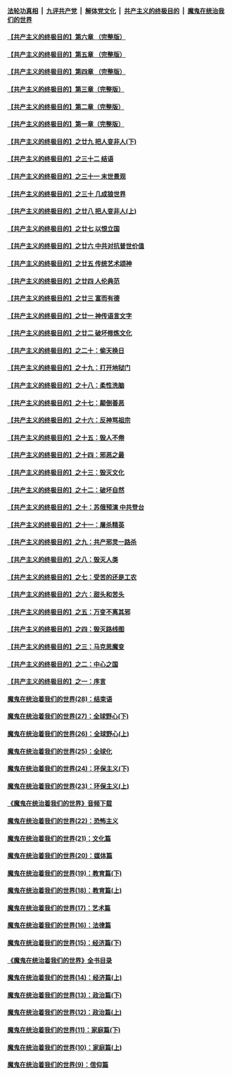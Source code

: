 ####  [法轮功真相](../../../../basic/blob/master/README.md?t=06031301) &nbsp;|&nbsp; [九评共产党](../../../../9ping.md/blob/master/README.md?t=06031301) &nbsp;|&nbsp; [解体党文化](../../../../jtdwh.md/blob/master/README.md?t=06031301)  &nbsp;|&nbsp; [共产主义的终极目的](../../../../gczydzjmd.md/blob/master/README.md?t=06031301) &nbsp;|&nbsp; [魔鬼在统治我们的世界](../../../../mgztzwmdsj.md/blob/master/README.md?t=06031301) 

#### [【共产主义的终极目的】第六章 （完整版）](../pages/nsc422/n11428913.md?t=06031301) 

#### [【共产主义的终极目的】第五章 （完整版）](../pages/nsc422/n11428912.md?t=06031301) 

#### [【共产主义的终极目的】第四章 （完整版）](../pages/nsc422/n11428907.md?t=06031301) 

#### [【共产主义的终极目的】第三章（完整版）](../pages/nsc422/n11428848.md?t=06031301) 

#### [【共产主义的终极目的】第二章（完整版）](../pages/nsc422/n11428831.md?t=06031301) 

#### [【共产主义的终极目的】第一章（完整版）](../pages/nsc422/n11417651.md?t=06031301) 

#### [【共产主义的终极目的】之廿九 把人变非人(下)](../pages/nsc422/n11344140.md?t=06031301) 

#### [【共产主义的终极目的】之三十二 结语](../pages/nsc422/n11360535.md?t=06031301) 

#### [【共产主义的终极目的】之三十一 末世景观](../pages/nsc422/n11351129.md?t=06031301) 

#### [【共产主义的终极目的】之三十 几成狼世界](../pages/nsc422/n11348280.md?t=06031301) 

#### [【共产主义的终极目的】之廿八 把人变非人(上)](../pages/nsc422/n11340492.md?t=06031301) 

#### [【共产主义的终极目的】之廿七 以恨立国](../pages/nsc422/n11336944.md?t=06031301) 

#### [【共产主义的终极目的】之廿六 中共对抗普世价值](../pages/nsc422/n11324785.md?t=06031301) 

#### [【共产主义的终极目的】之廿五 传统艺术颂神](../pages/nsc422/n11296396.md?t=06031301) 

#### [【共产主义的终极目的】之廿四 人伦典范](../pages/nsc422/n11296397.md?t=06031301) 

#### [【共产主义的终极目的】之廿三 富而有德](../pages/nsc422/n11283598.md?t=06031301) 

#### [【共产主义的终极目的】之廿一 神传语言文字](../pages/nsc422/n11263265.md?t=06031301) 

#### [【共产主义的终极目的】之廿二 破坏修炼文化](../pages/nsc422/n11245728.md?t=06031301) 

#### [【共产主义的终极目的】之二十：偷天换日](../pages/nsc422/n11238846.md?t=06031301) 

#### [【共产主义的终极目的】之十九：打开地狱门](../pages/nsc422/n11206376.md?t=06031301) 

#### [【共产主义的终极目的】之十八：柔性洗脑](../pages/nsc422/n11199994.md?t=06031301) 

#### [【共产主义的终极目的】之十七：颠倒善恶](../pages/nsc422/n11179782.md?t=06031301) 

#### [【共产主义的终极目的】之十六：反神骂祖宗](../pages/nsc422/n11166798.md?t=06031301) 

#### [【共产主义的终极目的】之十五：毁人不倦](../pages/nsc422/n11166792.md?t=06031301) 

#### [【共产主义的终极目的】之十四：邪恶之最](../pages/nsc422/n11150249.md?t=06031301) 

#### [【共产主义的终极目的】之十三：毁灭文化](../pages/nsc422/n11135227.md?t=06031301) 

#### [【共产主义的终极目的】之十二：破坏自然](../pages/nsc422/n11135214.md?t=06031301) 

#### [【共产主义的终极目的】之十：苏俄预演 中共登台](../pages/nsc422/n11118424.md?t=06031301) 

#### [【共产主义的终极目的】之十一：屠杀精英](../pages/nsc422/n11118442.md?t=06031301) 

#### [【共产主义的终极目的】之九：共产邪灵一路杀](../pages/nsc422/n11114139.md?t=06031301) 

#### [【共产主义的终极目的】之八：毁灭人类](../pages/nsc422/n11108503.md?t=06031301) 

#### [【共产主义的终极目的】之七：受苦的还是工农](../pages/nsc422/n11101809.md?t=06031301) 

#### [【共产主义的终极目的】之六：甜头和苦头](../pages/nsc422/n11096971.md?t=06031301) 

#### [【共产主义的终极目的】之五：万变不离其邪](../pages/nsc422/n11091285.md?t=06031301) 

#### [【共产主义的终极目的】之四：毁灭路线图](../pages/nsc422/n11086284.md?t=06031301) 

#### [【共产主义的终极目的】之三：马克思魔变](../pages/nsc422/n11061941.md?t=06031301) 

#### [【共产主义的终极目的】之二：中心之国](../pages/nsc422/n11047728.md?t=06031301) 

#### [【共产主义的终极目的】之一：序言](../pages/nsc422/n11086077.md?t=06031301) 

#### [魔鬼在统治着我们的世界(28)：结束语](../pages/nsc422/n10936246.md?t=06031301) 

#### [魔鬼在统治着我们的世界(27)：全球野心(下)](../pages/nsc422/n10928319.md?t=06031301) 

#### [魔鬼在统治着我们的世界(26)：全球野心(上)](../pages/nsc422/n10900318.md?t=06031301) 

#### [魔鬼在统治着我们的世界(25)：全球化](../pages/nsc422/n10788205.md?t=06031301) 

#### [魔鬼在统治着我们的世界(24)：环保主义(下)](../pages/nsc422/n10695307.md?t=06031301) 

#### [魔鬼在统治着我们的世界(23)：环保主义(上)](../pages/nsc422/n10688613.md?t=06031301) 

#### [《魔鬼在统治着我们的世界》音频下载](../pages/nsc422/n10635553.md?t=06031301) 

#### [魔鬼在统治着我们的世界(22)：恐怖主义](../pages/nsc422/n10614727.md?t=06031301) 

#### [魔鬼在统治着我们的世界(21)：文化篇](../pages/nsc422/n10597706.md?t=06031301) 

#### [魔鬼在统治着我们的世界(20)：媒体篇](../pages/nsc422/n10586579.md?t=06031301) 

#### [魔鬼在统治着我们的世界(19)：教育篇(下)](../pages/nsc422/n10564808.md?t=06031301) 

#### [魔鬼在统治着我们的世界(18)：教育篇(上)](../pages/nsc422/n10526970.md?t=06031301) 

#### [魔鬼在统治着我们的世界(17)：艺术篇](../pages/nsc422/n10499093.md?t=06031301) 

#### [魔鬼在统治着我们的世界(16)：法律篇](../pages/nsc422/n10485969.md?t=06031301) 

#### [魔鬼在统治着我们的世界(15)：经济篇(下)](../pages/nsc422/n10469975.md?t=06031301) 

#### [《魔鬼在统治着我们的世界》全书目录](../pages/nsc422/n10464261.md?t=06031301) 

#### [魔鬼在统治着我们的世界(14)：经济篇(上)](../pages/nsc422/n10457370.md?t=06031301) 

#### [魔鬼在统治着我们的世界(13)：政治篇(下)](../pages/nsc422/n10448270.md?t=06031301) 

#### [魔鬼在统治着我们的世界(12)：政治篇(上)](../pages/nsc422/n10444576.md?t=06031301) 

#### [魔鬼在统治着我们的世界(11)：家庭篇(下)](../pages/nsc422/n10440961.md?t=06031301) 

#### [魔鬼在统治着我们的世界(10)：家庭篇(上)](../pages/nsc422/n10435448.md?t=06031301) 

#### [魔鬼在统治着我们的世界(9)：信仰篇](../pages/nsc422/n10432159.md?t=06031301) 

